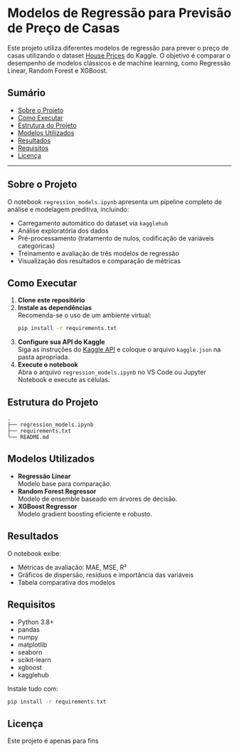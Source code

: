 # Modelos de Regressão para Previsão de Preço de Casas

Este projeto utiliza diferentes modelos de regressão para prever o preço de casas utilizando o dataset [House Prices](https://www.kaggle.com/datasets/lespin/house-prices-dataset) do Kaggle. O objetivo é comparar o desempenho de modelos clássicos e de machine learning, como Regressão Linear, Random Forest e XGBoost.

## Sumário

- [Sobre o Projeto](#sobre-o-projeto)
- [Como Executar](#como-executar)
- [Estrutura do Projeto](#estrutura-do-projeto)
- [Modelos Utilizados](#modelos-utilizados)
- [Resultados](#resultados)
- [Requisitos](#requisitos)
- [Licença](#licença)

---

## Sobre o Projeto

O notebook `regression_models.ipynb` apresenta um pipeline completo de análise e modelagem preditiva, incluindo:
- Carregamento automático do dataset via `kagglehub`
- Análise exploratória dos dados
- Pré-processamento (tratamento de nulos, codificação de variáveis categóricas)
- Treinamento e avaliação de três modelos de regressão
- Visualização dos resultados e comparação de métricas

## Como Executar

1. **Clone este repositório**
2. **Instale as dependências**  
   Recomenda-se o uso de um ambiente virtual:
   ```sh
   pip install -r requirements.txt
   ```
3. **Configure sua API do Kaggle**  
   Siga as instruções do [Kaggle API](https://www.kaggle.com/docs/api) e coloque o arquivo `kaggle.json` na pasta apropriada.
4. **Execute o notebook**  
   Abra o arquivo `regression_models.ipynb` no VS Code ou Jupyter Notebook e execute as células.

## Estrutura do Projeto

```
.
├── regression_models.ipynb
├── requirements.txt
└── README.md
```

## Modelos Utilizados

- **Regressão Linear**  
  Modelo base para comparação.
- **Random Forest Regressor**  
  Modelo de ensemble baseado em árvores de decisão.
- **XGBoost Regressor**  
  Modelo gradient boosting eficiente e robusto.

## Resultados

O notebook exibe:
- Métricas de avaliação: MAE, MSE, R²
- Gráficos de dispersão, resíduos e importância das variáveis
- Tabela comparativa dos modelos

## Requisitos

- Python 3.8+
- pandas
- numpy
- matplotlib
- seaborn
- scikit-learn
- xgboost
- kagglehub

Instale tudo com:
```sh
pip install -r requirements.txt
```

## Licença

Este projeto é apenas para fins